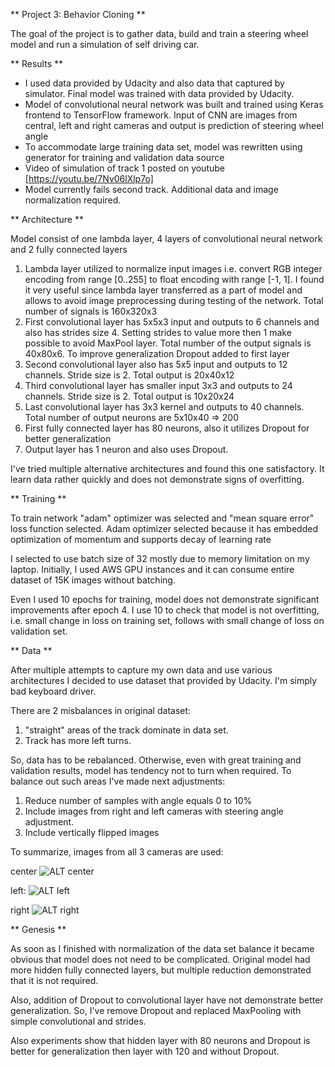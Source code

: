 ** Project 3: Behavior Cloning **

The goal of the project is to gather data, build and train a steering wheel model and run a simulation of self driving car.

** Results **

- I used data provided by Udacity and also data that captured by simulator. Final model was trained with data provided by Udacity.
- Model of convolutional neural network was built and trained using Keras frontend to TensorFlow framework. Input of CNN are images from central, left and right cameras and output is prediction of steering wheel angle
- To accommodate large training data set, model was rewritten using generator for training and validation data source
- Video of simulation of track 1 posted on youtube [https://youtu.be/7Nv06lXlp7o]
- Model currently fails second track. Additional data and image normalization required.

** Architecture **

Model consist of one lambda layer, 4 layers of convolutional neural network and 2 fully connected layers
1. Lambda layer utilized to normalize input images i.e. convert RGB integer encoding from range [0..255] to float encoding with range [-1, 1]. I found it very useful since lambda layer transferred as a part of model and allows to avoid image preprocessing during testing of the network. Total number of signals is 160x320x3
2. First convolutional layer has 5x5x3 input and outputs to 6 channels and also has strides size 4. Setting strides to value more then 1 make possible to avoid MaxPool layer. Total number of the output signals is 40x80x6. To improve generalization Dropout added to first layer
3. Second convolutional layer also has 5x5 input and outputs to 12 channels. Stride size is 2. Total output is 20x40x12
4. Third convolutional layer has smaller input 3x3 and outputs to 24 channels. Stride size is 2. Total output is 10x20x24
5. Last convolutional layer has 3x3 kernel and outputs to 40 channels. Total number of output neurons are 5x10x40 => 200
6. First fully connected layer has 80 neurons, also it utilizes Dropout for better generalization
7. Output layer has 1 neuron and also uses Dropout.

I've tried multiple alternative architectures and found this one satisfactory. It learn data rather quickly and does not demonstrate signs of overfitting.

** Training **

To train network "adam" optimizer was selected and "mean square error" loss function selected. Adam optimizer selected because it has embedded optimization of momentum and supports decay of learning rate

I selected to use batch size of 32 mostly due to memory limitation on my laptop. Initially, I used AWS GPU instances and it can consume entire dataset of 15K images without batching.

Even I used 10 epochs for training, model does not demonstrate significant improvements after epoch 4. I use 10 to check that model is not overfitting, i.e. small change in loss on training set, follows with small change of loss on validation set.

** Data **

After multiple attempts to capture my own data and use various architectures I decided to use dataset that provided by Udacity. I'm simply bad keyboard driver.

There are 2 misbalances in original dataset:
1. "straight" areas of the track dominate in data set.
2. Track has more left turns.

So, data has to be rebalanced. Otherwise, even with great training and validation results, model has tendency not to turn when required. To balance out such areas I've made next adjustments:
1. Reduce number of samples with angle equals 0 to 10%
2. Include images from right and left cameras with steering angle adjustment.
3. Include vertically flipped images

To summarize, images from all 3 cameras are used:

center
![ALT center](center_2016_12_01_13_31_14_500.jpg)  

left:
![ALT left](left_2016_12_01_13_31_14_500.jpg)

right
![ALT right](right_2016_12_01_13_31_14_500.jpg)

** Genesis **

As soon as I finished with normalization of the data set balance it became obvious that model does not need to be complicated. Original model had more hidden fully connected layers, but multiple reduction demonstrated that it is not required.

Also, addition of Dropout to convolutional layer have not demonstrate better generalization. So, I've remove Dropout and replaced MaxPooling with simple convolutional and strides.

Also experiments show that hidden layer with 80 neurons and Dropout is better for generalization then layer with 120 and without Dropout.
